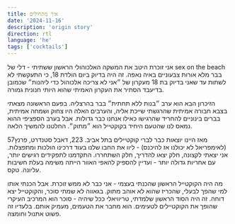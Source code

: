 ```yaml
---
title: איך מתחילים 
date: '2024-11-16'
description: 'origin story'
direction: rtl
language: 'he'
tags: ['cocktails']
---
```


אני זוכרת היטב את המשקה האלכוהולי הראשון ששתיתי - דלי של sex on the beach בבר מלא אורות צבעוניים באיה נאפה. זה היה בדיוק ביום הולדת 18, כי התעקשתי לא לשתות עד שאני בדיוק בת 18 מעקרון של ״אני לא צריכה אלכוהול כדי ליהנות״ שכמובן בדיעבד הסתיר את העקרון האמיתי שהוא היותי חנונית גמורה. 

הזיכרון הבא הוא ערב ״בנות ללא תחתית״ בבר בהרצליה. בפעם הראשונה מצאתי בצבא חבורה אמיתית שהרגשתי שייכת אליה, והערבים האלה היו צחוק ושמחה אמיתית, בברים בינוניים להחריד שהרגישו כאילו אנחנו כבר גדולות. אבל בערב הספציפי ההוא נמאס לנו שהטעם היחיד בקוקטייל הוא ״מתוק״. החלטנו להמשיך הלאה. 

מאז היינו יוצאות כבר לברי קוקטיילים בתל אביב. 223, דאבל סטנדרט, פרנץ57 (לאימפריאל לא יכולנו אז להיכנס) - ליוו את החבו שלנו בעוד דרכינו הולכות ומתפצלות. אני יצאתי לקצונה, חלק יצאו להדריך, חלק השתחררו. התקדמנו לתפקידים רגישים יותר, עם אחריות גדולה יותר - ועדיין להספיק להאפי האוור הייתה משימה בעלת חשיבות עליונה. טקס. 

מה היה הקוקטייל הראשון שהכנתי בעצמי - אני כבר לא ממש זוכרת. אבל הכנתי אותו למי שהפך לבעלי, שהכריז שהוא לא אוהב מתוק. בגאווה לא שמתי סוכר, והקוקטייל יצא דוחה. 
זה היה הסוד הראשון שלמדתי, טריוויאלי ככל שיהיה - סוכר הוא המרכיב העיקרי שהופך את הקוקטיילים לטעימים. הוא מחבר את הטעמים, מעמיק אותם. בלעדיו זה פשוט אתנול וחומצה. 


